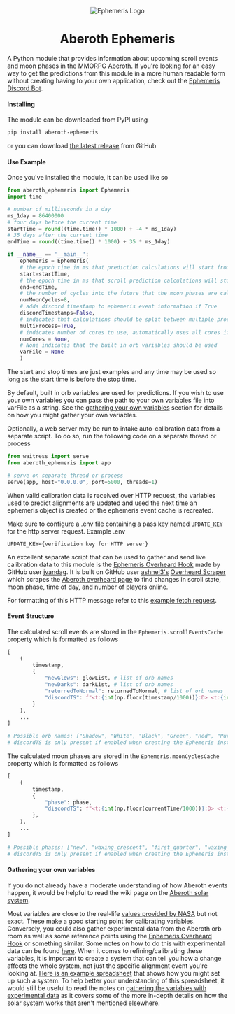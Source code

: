 <div style="user-select: none;" align="center">
    
![Ephemeris Logo](https://github.com/user-attachments/assets/ff091f40-9b89-453d-9692-cf10c9500475)
    
</div>

<h1 align="center">Aberoth Ephemeris</h1>

<p>A Python module that provides information about upcoming scroll events and moon phases in the MMORPG <a href="https://www.aberoth.com" target="_blank">Aberoth</a>. If you're looking for an easy way to get the predictions from this module in a more human readable form without creating having to your own application, check out the <a href="https://github.com/aberoth-community/ephemeris-discord-bot" target="_blank">Ephemeris Discord Bot</a>.</p>

#### Installing
The module can be downloaded from PyPI using

```bash
pip install aberoth-ephemeris
```
or you can download [the latest release](https://github.com/jvandag/aberoth-ephemeris/releases) from GitHub
#### Use Example
Once you've installed the module, it can be used like so
```python
from aberoth_ephemeris import Ephemeris
import time

# number of milliseconds in a day
ms_1day = 86400000
# four days before the current time
startTime = round((time.time() * 1000) + -4 * ms_1day)
# 35 days after the current time
endTime = round((time.time() * 1000) + 35 * ms_1day)

if __name__ == '__main__':
    ephemeris = Ephemeris(
    # the epoch time in ms that prediction calculations will start from
    start=startTime,
    # the epoch time in ms that scroll prediction calculations will stop at
    end=endTime,
    # the number of cycles into the future that the moon phases are calculated for
    numMoonCycles=8, 
    # adds discord timestamp to ephemeris event information if True
    discordTimestamps=False,
    # indicates that calculations should be split between multiple processes/cores
    multiProcess=True,
    # indicates number of cores to use, automatically uses all cores if None
    numCores = None,
    # None indicates that the built in orb variables should be used
    varFile = None
    )
```
The start and stop times are just examples and any time may be used so long as the start time is before the stop time.

By default, built in orb variables are used for predictions. If you wish to use your own variables you can pass the path to your own variables file into varFile as a string. See the [gathering your own variables](#gathering-your-own-variables) section for details on how you might gather your own variables.

Optionally, a web server may be run to intake auto-calibration data from a separate script. To do so, run the following code on a separate thread or process

```python
from waitress import serve
from aberoth_ephemeris import app

# serve on separate thread or process
serve(app, host="0.0.0.0", port=5000, threads=1)
```
When valid calibration data is received over HTTP request, the variables used to predict alignments are updated and used the next time an ephemeris object is created or the ephemeris event cache is recreated.

Make sure to configure a .env file containing a pass key named `UPDATE_KEY` for the http server request. 
Example .env
```
UPDATE_KEY={verification key for HTTP server}
```

An excellent separate script that can be used to gather and send live calibration data to this module is the [Ephemeris Overheard Hook](https://github.com/aberoth-community/ephemeris-overheard-hook/tree/main) made by GitHub user [jvandag](https://github.com/jvandag). It is built on GitHub user [ashnel3's](https://github.com/ashnel3) [Overheard Scraper](https://github.com/aberoth-community/overheard) which scrapes the [Aberoth overheard page](https://aberoth.com/highscore/overheard.html) to find changes in scroll state, moon phase, time of day, and number of players online.

For formatting of this HTTP message refer to this [example fetch request](https://github.com/jvandag/aberoth-ephemeris/blob/main/aberoth_ephemeris/UpdateWebServer/exampleCalibrationMsg.js).

#### Event Structure
The calculated scroll events are stored in the `Ephemeris.scrollEventsCache` property which is formatted as follows
```python
[
    (
        timestamp,
        {
            "newGlows": glowList, # list of orb names
            "newDarks": darkList, # list of orb names
            "returnedToNormal": returnedToNormal, # list of orb names
            "discordTS": f"<t:{int(np.floor(timestamp/1000))}:D> <t:{int(np.floor(timestamp/1000))}:T>"
        }
    ),
    ...
]

# Possible orb names: ["Shadow", "White", "Black", "Green", "Red", "Purple", "Yellow", "Cyan", "Blue"]
# discordTS is only present if enabled when creating the Ephemeris instance
```

The calculated moon phases are stored in the `Ephemeris.moonCyclesCache` property which is formatted as follows

```python
[
    (
        timestamp,
        {
            "phase": phase,
            "discordTS": f"<t:{int(np.floor(currentTime/1000))}:D> <t:{int(np.floor(currentTime/1000))}:t>",
        },
    ),
    ...
]

# Possible phases: ["new", "waxing_crescent", "first_quarter", "waxing_gibbous", "full", "waning_gibbous", "third_quarter", "waning_crescent"]
# discordTS is only present if enabled when creating the Ephemeris instance
```

#### Gathering your own variables
If you do not already have a moderate understanding of how Aberoth events happen, it would be helpful to read the wiki page on the [Aberoth solar system](https://bookofaberoth.fandom.com/wiki/Solar_System).

 Most variables are close to the real-life [values provided by NASA](https://nssdc.gsfc.nasa.gov/planetary/factsheet/) but not exact. These make a good starting point for calibrating variables. Conversely, you could also gather experimental data from the Aberoth orb room as well as some reference points using the [Ephemeris Overheard Hook](https://github.com/aberoth-community/ephemeris-overheard-hook/tree/main) or something similar. Some notes on how to do this with experimental data can be found [here](https://docs.google.com/document/d/1Zm3-20HE9L-DPRuTaEgN9hdeDa8B2-0iSYuh6M82Rs8/edit?usp=sharing). When it comes to refining/calibrating these variables, it is important to create a system that can tell you how a change affects the whole system, not just the specific alignment event you're looking at. [Here is an example spreadsheet](https://docs.google.com/spreadsheets/d/1QrP-_moAXsK96srTq3BXStWcX4WGAzbLB_idEUgXuy4/edit?usp=sharing) that shows how you might set up such a system. To help better your understanding of this spreadsheet, it would still be useful to read the notes on [gathering the variables with experimental data](https://docs.google.com/document/d/1Zm3-20HE9L-DPRuTaEgN9hdeDa8B2-0iSYuh6M82Rs8/edit?usp=sharing) as it covers some of the more in-depth details on how the solar system works that aren't mentioned elsewhere.
